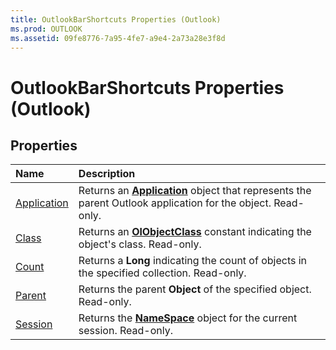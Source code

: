 ```yaml
---
title: OutlookBarShortcuts Properties (Outlook)
ms.prod: OUTLOOK
ms.assetid: 09fe8776-7a95-4fe7-a9e4-2a73a28e3f8d
---
```



# OutlookBarShortcuts Properties (Outlook)

## Properties



|**Name**|**Description**|
|:-----|:-----|
|[Application](outlookbarshortcuts-application-property-outlook.md)|Returns an  **[Application](application-object-outlook.md)** object that represents the parent Outlook application for the object. Read-only.|
|[Class](outlookbarshortcuts-class-property-outlook.md)|Returns an  **[OlObjectClass](olobjectclass-enumeration-outlook.md)** constant indicating the object's class. Read-only.|
|[Count](outlookbarshortcuts-count-property-outlook.md)|Returns a  **Long** indicating the count of objects in the specified collection. Read-only.|
|[Parent](outlookbarshortcuts-parent-property-outlook.md)|Returns the parent  **Object** of the specified object. Read-only.|
|[Session](outlookbarshortcuts-session-property-outlook.md)|Returns the  **[NameSpace](namespace-object-outlook.md)** object for the current session. Read-only.|

